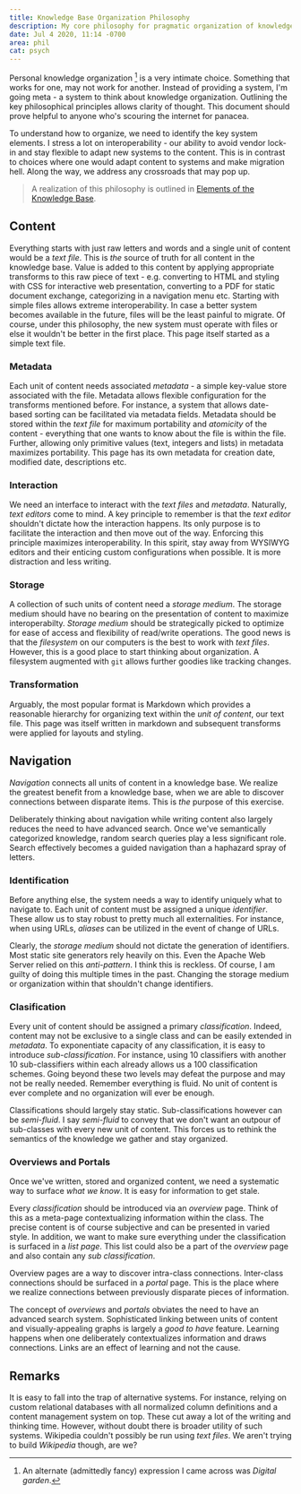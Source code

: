 ```yaml
---
title: Knowledge Base Organization Philosophy
description: My core philosophy for pragmatic organization of knowledge.
date: Jul 4 2020, 11:14 -0700
area: phil
cat: psych
---
```


Personal knowledge organization [^a] is a very intimate choice. Something
that works for one, may not work for another. Instead of providing a system, I'm going
meta - a system to think about knowledge organization. Outlining the key philosophical
principles allows clarity of thought. This document should prove helpful to anyone
who's scouring the internet for panacea.

To understand how to organize, we need to identify the key system elements. I stress a
lot on interoperability - our ability to avoid vendor lock-in and stay flexible
to adapt new systems to the content. This is in contrast to choices where one
would adapt content to systems and make migration hell. Along the way, we address
any crossroads that may pop up.

> A realization of this philosophy is outlined in [Elements of the Knowledge Base](/kb/elements-of-the-knowledge-base).

## Content

Everything starts with just raw letters and words and a single unit of content
would be a _text file_. This is _the_ source of truth for all content in the knowledge base.
Value is added to this content by applying appropriate transforms to this raw piece of text -
e.g. converting to HTML and styling with CSS for interactive web presentation, converting to
a PDF for static document exchange, categorizing in a navigation menu etc.
Starting with simple files allows extreme interoperability. In case a
better system becomes available in the future, files will be the least
painful to migrate. Of course, under this philosophy, the new system must operate
with files or else it wouldn't be better in the first place. This page itself
started as a simple text file.

### Metadata

Each unit of content needs associated _metadata_ - a simple key-value store
associated with the file. Metadata allows flexible configuration for the transforms
mentioned before. For instance, a system that allows date-based sorting can be
facilitated via metadata fields. Metadata should be stored within the
_text file_ for maximum portability and _atomicity_ of the content - everything
that one wants to know about the file is within the file. Further, allowing only
primitive values (text, integers and lists) in metadata maximizes portability. This
page has its own metadata for creation date, modified date, descriptions etc.

### Interaction

We need an interface to interact with the _text files_ and _metadata_.
Naturally, _text editors_ come to mind. A key principle to remember is that the
_text editor_ shouldn't dictate how the interaction happens. Its only purpose is
to facilitate the interaction and then move out of the way. Enforcing
this principle maximizes interoperability. In this spirit, stay away from
WYSIWYG editors and their enticing custom configurations when possible. It is
more distraction and less writing.

### Storage

A collection of such units of content need a _storage medium_. The storage medium
should have no bearing on the presentation of content to maximize interoperabilty.
_Storage medium_ should be strategically picked to optimize for ease of access and
flexibility of read/write operations. The good news is that the _filesystem_
on our computers is the best to work with _text files_. However, this is a good
place to start thinking about organization. A filesystem augmented with `git`
allows further goodies like tracking changes.

### Transformation

Arguably, the most popular format is Markdown which provides a reasonable hierarchy
for organizing text within the _unit of content_, our text file. This page was
itself written in markdown and subsequent transforms were applied for layouts
and styling.

## Navigation

_Navigation_ connects all units of content in a knowledge base. We realize the
greatest benefit from a knowledge base, when we are able to discover connections
between disparate items. This is _the_ purpose of this exercise.

Deliberately thinking about navigation while writing content also largely reduces
the need to have advanced search. Once we've semantically categorized knowledge,
random search queries play a less significant role. Search effectively becomes
a guided navigation than a haphazard spray of letters.

### Identification

Before anything else, the system needs a way to identify uniquely what to navigate
to. Each unit of content must be assigned a unique _identifier_. These allow us
to stay robust to pretty much all externalities. For instance, when using URLs,
_aliases_ can be utilized in the event of change of URLs.

Clearly, the _storage medium_ should not dictate the generation of identifiers.
Most static site generators rely heavily on this. Even the Apache Web Server
relied on this _anti-pattern_. I think this is reckless. Of course, I am guilty of
doing this multiple times in the past. Changing the storage medium or organization
within that shouldn't change identifiers.

### Clasification

Every unit of content should be assigned a primary _classification_. Indeed,
content may not be exclusive to a single class and can be easily
extended in _metadata_. To exponentiate capacity of any classification, it is
easy to introduce _sub-classification_. For instance, using 10 classifiers with
another 10 sub-classifiers within each already allows us a 100 classification
schemes. Going beyond these two levels may defeat the purpose and may not be
really needed. Remember everything is fluid. No unit of content
is ever complete and no organization will ever be enough.

Classifications should largely stay static. Sub-classifications however can be
_semi-fluid_. I say _semi-fluid_ to convey that we don't want an outpour of
sub-classes with every new unit of content. This forces us to rethink the semantics
of the knowledge we gather and stay organized.

### Overviews and Portals

Once we've written, stored and organized content, we need a systematic way to
surface _what we know_. It is easy for information to get stale.

Every _classification_ should be introduced via an _overview_ page. Think of this
as a meta-page contextualizing information within the class. The precise content is
of course subjective and can be presented in varied style. In addition, we want
to make sure everything under the classification is surfaced in a _list page_.
This list could also be a part of the _overview_ page and also contain any
_sub classification_.

Overview pages are a way to discover intra-class connections. Inter-class
connections should be surfaced in a _portal_ page. This is the place where we
realize connections between previously disparate pieces of information.

The concept of _overviews_ and _portals_ obviates the need to have an advanced
search system. Sophisticated linking between units of content and visually-appealing
graphs is largely a _good to have_ feature. Learning happens when one deliberately
contextualizes information and draws connections. Links are an effect of learning
and not the cause.

## Remarks

It is easy to fall into the trap of alternative systems. For instance, relying on
custom relational databases with all normalized column definitions and a content
management system on top. These cut away a lot of the writing and thinking time.
However, without doubt there is broader utility of such systems. Wikipedia couldn't
possibly be run using _text files_. We aren't trying to build _Wikipedia_ though,
are we?

[^a]: An alternate (admittedly fancy) expression I came across was _Digital garden_.
